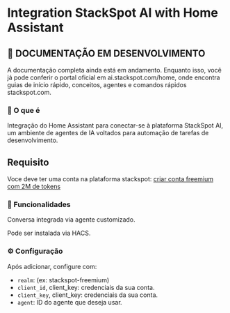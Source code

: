 # Integration StackSpot AI with Home Assistant


## 📢 DOCUMENTAÇÃO EM DESENVOLVIMENTO

A documentação completa ainda está em andamento. Enquanto isso, você já pode conferir o portal oficial em ai.stackspot.com/home, onde encontra guias de início rápido, conceitos, agentes e comandos rápidos 
stackspot.com.

### 🧠 O que é
Integração do Home Assistant para conectar-se à plataforma StackSpot AI, um ambiente de agentes de IA voltados para automação de tarefas de desenvolvimento.

## Requisito

Voce deve ter uma conta na plataforma stackspot: [criar conta freemium com 2M de tokens](https://ai.stackspot.com/?campaignCode=01JXZTS2JEQA9H6Z5Y7X52YGR9)

### 🎯 Funcionalidades
Conversa integrada via agente customizado.

Pode ser instalada via HACS.

### ⚙️ Configuração
Após adicionar, configure com:

- `realm`: (ex: stackspot-freemium)
- `client_id`, client_key: credenciais da sua conta.
- `client_key`, client_key: credenciais da sua conta.
- `agent`: ID do agente que deseja usar.